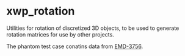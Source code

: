 # xwp_rotation

Utilities for rotation of discretized 3D objects, to be used to generate rotation matrices for use by other projects. 

The phantom test case conatins data from [EMD-3756](https://www.emdataresource.org/EMD-3756).
